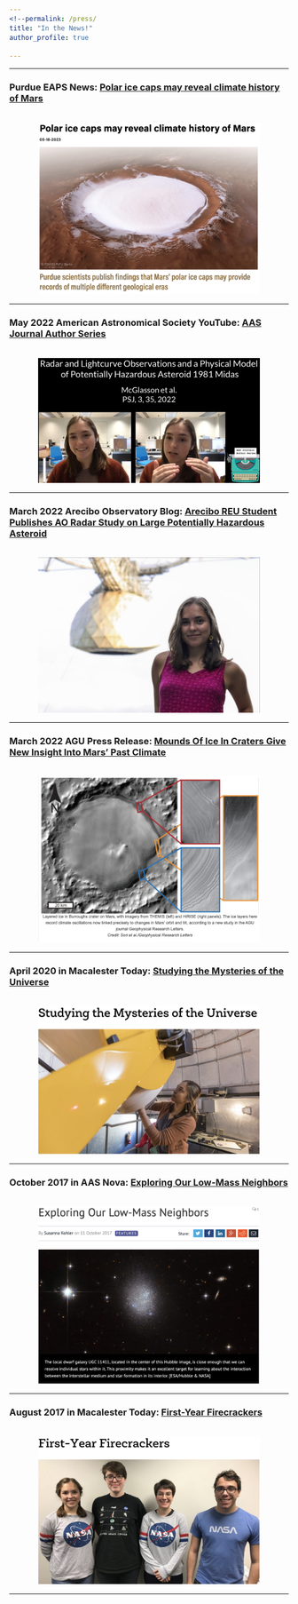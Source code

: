 ```yaml
---
<!--permalink: /press/
title: "In the News!"
author_profile: true

---
```


---
### Purdue EAPS News: [Polar ice caps may reveal climate history of Mars](https://www.eaps.purdue.edu/news/articles/2023/0518_mcglasson_mars.html) 

<p align="center">
<br/><img src='/images/PurdueEAPSnews.png' style="width:400px;"> 
</p>

---
### May 2022 American Astronomical Society YouTube: [AAS Journal Author Series](https://www.youtube.com/watch?v=FOoK_Lsy4Jw) 

<p align="center">
<br/><img src='/images/RileyAASpress.png' style="width:400px;"> 
</p>

---
### March 2022 Arecibo Observatory Blog: [Arecibo REU Student Publishes AO Radar Study on Large Potentially Hazardous Asteroid](http://www.naic.edu/ao/blog/arecibo-reu-student-publishes-ao-radar-study-large-potentially-hazardous-asteroid#overlay-context=scientist-user-portal/) 

<p align="center">
<br/><img src='/images/RileyAOpress.jpeg' style="width:400px;"> 
</p>

---
### March 2022 AGU Press Release: [Mounds Of Ice In Craters Give New Insight Into Mars’ Past Climate](https://news.agu.org/press-release/mounds-of-ice-in-craters-give-new-insight-into-mars-past-climate) 

<p align="center">
<br/><img src='/images/burroughspressrelease2022.png' style="width:400px;"> 
</p>

---
### April 2020 in Macalester Today: [Studying the Mysteries of the Universe](https://www.macalester.edu/news/2020/04/studying-the-mysteries-of-the-universe/) 

<p align="center">
<br/><img src='/images/MacToday2020.png' style="width:400px;"> 
</p>

---
### October 2017 in AAS Nova: [Exploring Our Low-Mass Neighbors](https://aasnova.org/2017/10/11/exploring-our-low-mass-neighbors/)

<p align="center">
<br/><img src='/images/AASNova2017.png' style="width:400px;">
</p>

---
### August 2017 in Macalester Today: [First-Year Firecrackers](https://www.macalester.edu/news/2017/08/first-year-firecrackers/)

<p align="center">
<br/><img src='/images/MacToday2017.png' style="width:400px;">
</p>
  
---


